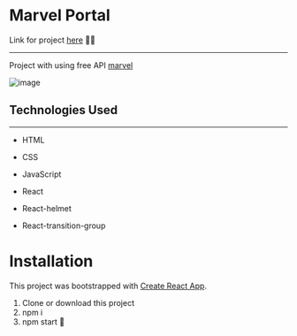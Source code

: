 <h1>Marvel Portal</h1>
Link for project <a target='_blank' href='https://thrillu4.github.io/marvel-project/'>here</a> 🐱‍🏍
<hr><p>Project with using free API <a href="https://developer.marvel.com/">marvel</a></p>
<img src="https://raw.githubusercontent.com/thrillu4/marvel-project/main/public/marvel.png" alt='image'>

<h2>Technologies Used</h2>
<hr><ul>
<li>HTML</li>
</ul><ul>
<li>CSS</li>
</ul><ul>
<li>JavaScript</li>
</ul><ul>
<li>React</li>
</ul><ul>
<li>React-helmet</li>
</ul><ul>
<li>React-transition-group</li>
</ul>

# Installation

This project was bootstrapped with [Create React App](https://github.com/facebook/create-react-app).

1. Clone or download this project
2. npm i
3. npm start 🤗
